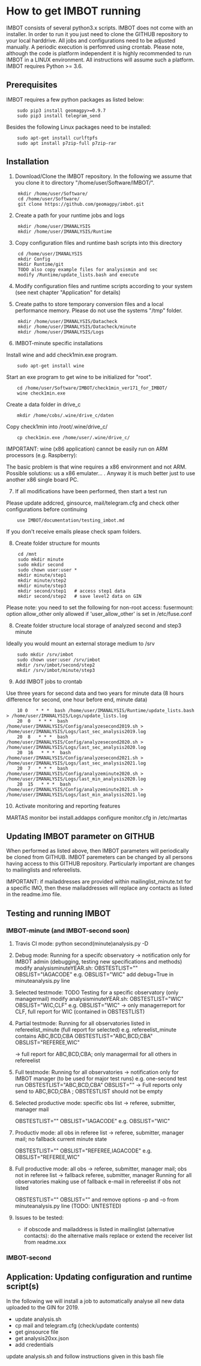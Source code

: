 # How to get IMBOT running

IMBOT consists of several python3.x scripts. IMBOT does not come with an installer. In order to run it you just need to clone the GITHUB repository to your local harddrive. All jobs and configurations need to be adjusted manually. A periodic execution is perfomred using crontab. Please note, although the code is platform independent it is highly recommended to run IMBOT in a LINUX environment. All instructions will assume such a platform. IMBOT requires Python >= 3.6. 

## Prerequisites

IMBOT requires a few python packages as listed below: 

        sudo pip3 install geomagpy>=0.9.7
        sudo pip3 install telegram_send

Besides the following Linux packages need to be installed:

        sudo apt-get install curlftpfs
        sudo apt install p7zip-full p7zip-rar


## Installation

1. Download/Clone the IMBOT repository. In the following we assume that you clone it to directory "/home/user/Software/IMBOT/".

        mkdir /home/user/Software/
        cd /home/user/Software/
        git clone https://github.com/geomagpy/imbot.git

2. Create a path for your runtime jobs and logs

        mkdir /home/user/IMANALYSIS
        mkdir /home/user/IMANALYSIS/Runtime

3. Copy configuration files and runtime bash scripts into this directory

        cd /home/user/IMANALYSIS
        mkdir Config
        mkdir Runtime/git
        TODO also copy example files for analysismin and sec
        modify /Runtime/update_lists.bash and execute

4. Modify configuration files and runtime scripts according to your system (see next chapter "Application" for details)

5. Create paths to store temporary conversion files and a local performance memory. Please do not use the systems "/tmp" folder.

        mkdir /home/user/IMANALYSIS/Datacheck
        mkdir /home/user/IMANALYSIS/Datacheck/minute
        mkdir /home/user/IMANALYSIS/Logs

6. IMBOT-minute specific installations

Install wine and add check1min.exe program.

        sudo apt-get install wine

Start an exe program to get wine to be initialized for "root".

        cd /home/user/Software/IMBOT/check1min_ver171_for_IMBOT/
        wine check1min.exe

Create a data folder in drive_c

        mkdir /home/cobs/.wine/drive_c/daten

Copy check1min into /root/.wine/drive_c/

        cp check1min.exe /home/user/.wine/drive_c/
        
IMPORTANT: wine (x86 application) cannot be easily run on ARM processors (e.g. Raspberry):

The basic problem is that wine requires a x86 environment and not ARM. Possible solutions: us a 
x86 emulater... . Anyway it is much better just to use another x86 single board PC.
        

7. If all modifications have been performed, then start a test run

Please update addcred, ginsource, mail/telegram.cfg and check other configurations before continuing

        use IMBOT/documentation/testing_imbot.md
        
If you don't receive emails please check spam folders.

8. Create folder structure for mounts

        cd /mnt
        sudo mkdir minute
        sudo mkdir second
        sudo chown user:user *
        mkdir minute/step1
        mkdir minute/step2
        mkdir minute/step3
        mkdir second/step1   # access step1 data
        mkdir second/step2   # save level2 data on GIN

Please note: you need to set the following for non-root access:
fusermount: option allow_other only allowed if 'user_allow_other' is set in /etc/fuse.conf

8. Create folder structure local storage of analyzed second and step3 minute 

Ideally you would mount an external storage medium to /srv

        sudo mkdir /srv/imbot
        sudo chown user:user /srv/imbot
        mkdir /srv/imbot/second/step2
        mkdir /srv/imbot/minute/step3

9. Add IMBOT jobs to crontab

Use three years for second data and two years for minute data (8 hours difference for second, one hour before end, minute data)

        10 0   * * *  bash /home/user/IMANALYSIS/Runtime/update_lists.bash > /home/user/IMANALYSIS/Logs/update_lists.log
        20  0   * * *  bash /home/user/IMANALYSIS/Config/analyzesecond2019.sh > /home/user/IMANALYSIS/Logs/last_sec_analysis2019.log
        20  8   * * *  bash /home/user/IMANALYSIS/Config/analyzesecond2020.sh > /home/user/IMANALYSIS/Logs/last_sec_analysis2020.log
        20  16   * * *  bash /home/user/IMANALYSIS/Config/analyzesecond2021.sh > /home/user/IMANALYSIS/Logs/last_sec_analysis2021.log
        20  7   * * *  bash /home/user/IMANALYSIS/Config/analyzeminute2020.sh > /home/user/IMANALYSIS/Logs/last_min_analysis2020.log
        20  15   * * *  bash /home/user/IMANALYSIS/Config/analyzeminute2021.sh > /home/user/IMANALYSIS/Logs/last_min_analysis2021.log

10. Activate monitoring and reporting features

   MARTAS monitor bei install.addapps
   configure monitor.cfg in /etc/martas
   

## Updating IMBOT parameter on GITHUB

When performed as listed above, then IMBOT parameters will periodically be cloned from GITHUB. IMBOT paremeters can be changed by all persons having access to this GITHUB repository. Particularly important are changes to mailinglists and refereelists.


IMPORTANT: if mailaddresses are provided within mailinglist_minute.txt for a specific IMO, then these mailaddresses will replace any contacts as listed in the readme.imo file. 



## Testing and running IMBOT


### IMBOT-minute (and IMBOT-second soon)

1. Travis CI mode:
   python second(minute)analysis.py -D

2. Debug mode: 
   Running for a specifc observatory -> notification only for IMBOT admin
   (debugging, testing new specifications and methods)
   modify analysisminuteYEAR.sh:
   OBSTESTLIST=""
   OBSLIST="IAGACODE"      e.g. OBSLIST="WIC"
   add debug=True in minuteanalysis.py line

3. Selected testmode:  TODO
   Testing for a specific observatory (only managermail)
   modify analysisminuteYEAR.sh:
   OBSTESTLIST="WIC"
   OBSLIST="WIC,CLF"      e.g. OBSLIST="WIC"
   -> only managerreport for CLF, full report for WIC (contained in OBSTESTLIST)

4. Partial testmode:
   Running for all observatories listed in refereelist_minute (full report for selected)
   e.g. refereelist_minute contains ABC,BCD,CBA
   OBSTESTLIST="ABC,BCD,CBA"
   OBSLIST="REFEREE,WIC"
   
   -> full report for ABC,BCD,CBA; only managermail for all others in refereelist

5. Full testmode:
   Running for all observatories -> notification only for IMBOT manager
   (to be used for major test runs) e.g. one-second test run
   OBSTESTLIST="ABC,BCD,CBA"
   OBSLIST=""
   -> Full reports only send to ABC,BCD,CBA ; OBSTESTLIST should not be empty

6. Selected productive mode: 
   specific obs list -> referee, submitter, manager mail

   OBSTESTLIST=""
   OBSLIST="IAGACODE"      e.g. OBSLIST="WIC"

7. Productiv mode:
   all obs in referee list -> referee, submitter, manager mail; no fallback
   current minute state

   OBSTESTLIST=""
   OBSLIST="REFEREE,IAGACODE"      e.g. OBSLIST="REFEREE,WIC"

8. Full productive mode:
   all obs -> referee, submitter, manager mail; obs not in referee list -> fallback referee, submitter, manager
   Running for all observatories making use of fallback e-mail in refereelist if obs not listed

   OBSTESTLIST=""
   OBSLIST=""
   and remove options -p and -o from minuteanalysis.py line
   (TODO: UNTESTED)

9. Issues to be tested:
   - if obscode and mailaddress is listed in mailinglist (alternative contacts):
     do the alternative mails replace or extend the receiver list from readme.xxx
     

### IMBOT-second




## Application: Updating configuration and runtime script(s)
 
In the following we will install a job to automatically analyse all new data uploaded to the GIN for 2019.

   - update analysis.sh
   - cp mail and telegram.cfg (check/update contents)
   - get ginsource file
   - get analysis20xx.json
   - add credentials


  update analysis.sh and follow instructions given in this bash file

